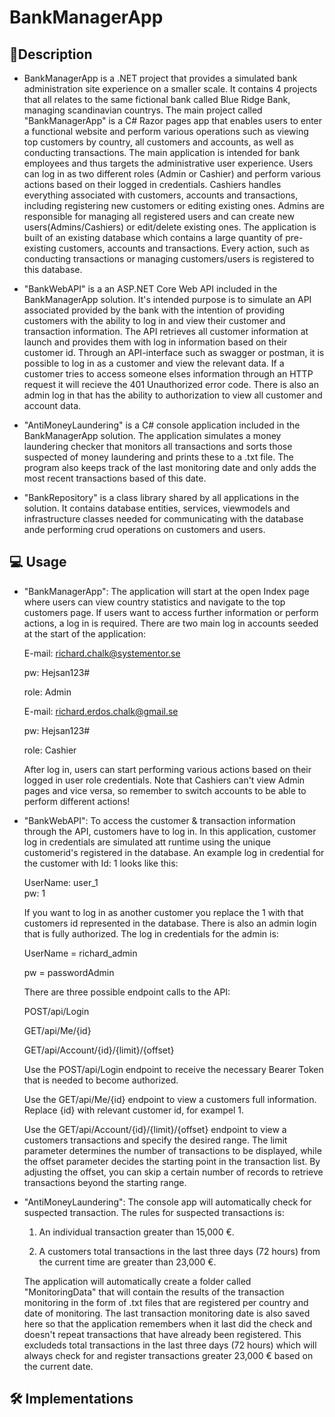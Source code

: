 # BankManagerApp

## 📃Description
* BankManagerApp is a .NET project that provides a simulated bank administration site experience on a smaller scale. It contains 4 projects that all relates to the same fictional bank called Blue Ridge Bank, managing scandinavian countrys. The main project called "BankManagerApp" is a C# Razor pages app that enables users to enter a functional website and perform various operations such as viewing top customers by country, all customers and accounts, as well as conducting transactions. The main application is intended for bank employees and thus targets the administrative user experience. Users can log in as two different roles (Admin or Cashier) and perform various actions based on their logged in credentials. Cashiers handles everything associated with customers, accounts and transactions, including registering new customers or editing existing ones. Admins are responsible for managing all registered users and can create new users(Admins/Cashiers) or edit/delete existing ones. The application is built of an existing database which contains a large quantity of pre-existing customers, accounts and transactions. Every action, such as conducting transactions or managing customers/users is registered to this database.        

* "BankWebAPI" is a an ASP.NET Core Web API included in the BankManagerApp solution. It's intended purpose is to simulate an API associated provided by the bank with the intention of providing customers with the ability to log in and view their customer and transaction information. The API retrieves all customer information at launch and provides them with log in information based on their customer id. Through an API-interface such as swagger or postman, it is possible to log in as a customer and view the relevant data. If a customer tries to access someone elses information through an HTTP request it will recieve the 401 Unauthorized error code. There is also an admin log in that has the ability to authorization to view all customer and account data.      

* "AntiMoneyLaundering" is a C# console application included in the BankManagerApp solution. The application simulates a money laundering checker that monitors all transactions and sorts those suspected of money laundering and prints these to a .txt file. The program also keeps track of the last monitoring date and only adds the most recent transactions based of this date. 

* "BankRepository" is a class library shared by all applications in the solution. It contains database entities, services, viewmodels and infrastructure classes needed for communicating with the database ande performing crud operations on customers and users.

## :computer: Usage
* "BankManagerApp": The application will start at the open Index page where users can view country statistics and navigate to the top customers page. If users want to access further information or perform actions, a log in is required. There are two main log in accounts seeded at the start of the application:


  E-mail: richard.chalk@systementor.se
  
  pw: Hejsan123#
  
  role: Admin 
 
  E-mail: richard.erdos.chalk@gmail.se 
  
  pw: Hejsan123# 
  
  role: Cashier

  After log in, users can start performing various actions based on their logged in user role credentials. Note that Cashiers can't view Admin pages and vice versa, so remember to switch accounts to be able to perform     different actions!   

* "BankWebAPI": To access the customer & transaction information through the API, customers have to log in. In this application, customer log in credentials are simulated att runtime using the unique customerid's registered in the database. An example log in credential for the customer with Id: 1 looks like this: 

  UserName: user_1   
  pw: 1

  If you want to log in as another customer you replace the 1 with that customers id represented in the database. There is also an admin login that is fully authorized. The log in credentials for the admin is:
  
     UserName = richard_admin
     
     pw = passwordAdmin
     
     There are three possible endpoint calls to the API: 
      
     POST/api/Login
     
     GET/api/Me/{id}
     
     GET/api/Account/{id}/{limit}/{offset}
     
     Use the POST/api/Login endpoint to receive the necessary Bearer Token that is needed to become authorized.
     
     Use the GET/api/Me/{id} endpoint to view a customers full information. Replace {id} with relevant customer id, for exampel 1.
     
     Use the GET/api/Account/{id}/{limit}/{offset} endpoint to view a customers transactions and specify the desired range. The limit parameter determines the number of transactions to be displayed, while the offset parameter decides the starting point in the transaction list. By adjusting the offset, you can skip a certain number of records to retrieve transactions beyond the starting range.
     
 * "AntiMoneyLaundering": The console app will automatically check for suspected transaction. The rules for suspected transactions is:
 
    1. An individual transaction greater than 15,000 €.
    
    2. A customers total transactions in the last three days (72 hours) from the current time are greater than 23,000 €.


    The application will automatically create a folder called "MonitoringData" that will contain the results of the transaction monitoring in the form of .txt files that are registered per country and date of monitoring.  The last transaction monitoring date is also saved here so that the application remembers when it last did the check and doesn't repeat transactions that have already been registered. This excludeds total transactions in the last three days (72 hours) which will always check for and register transactions greater 23,000 € based on the current date. 
    
## 🛠️ Implementations
    

    
    




